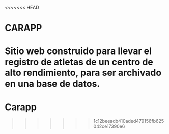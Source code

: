 <<<<<<< HEAD
# CARAPP
Sitio web construido para llevar el registro de atletas de un centro de alto rendimiento, para ser archivado en una base de datos.
=======
# Carapp
>>>>>>> 1c12beeadb410aded479156fb625042ce17390e6
